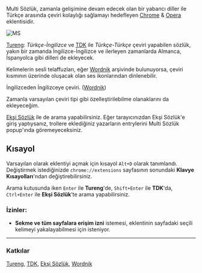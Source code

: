 Multi Sözlük, zamanla gelişimine devam edecek olan bir yabancı diller ile Türkçe arasında çeviri kolaylığı sağlamayı hedefleyen [Chrome](https://chrome.google.com/webstore/detail/multi-s%C3%B6zl%C3%BCk/dgjbiomnpnpdickhihabccnbhpipddch) & [Opera](https://addons.opera.com/en/extensions/details/multi-sozluk/) eklentisidir.

![MS](https://i.imgur.com/DDAgmbu.png)

[Tureng](http://tureng.com): *Türkçe-İngilizce* ve [TDK](http://tdk.gov.tr/) ile *Türkçe-Türkçe* çeviri yapabilen sözlük, yakın bir zamanda İngilizce-İngilizce ve ilerleyen zamanlarda Almanca, İspanyolca gibi dilleri de ekleyecek.

Kelimelerin sesli telaffuzları, eğer [Wordnik](https://www.wordnik.com/) arşivinde bulunuyorsa, çeviri kısmının üzerinde oluşacak olan ses ikonlarından dinlenebilir.

İngilizceden İngilizceye çeviri. ([Wordnik](https://www.wordnik.com/))

Zamanla varsayılan çeviri tipi gibi özelleştirilebilme olanaklarını da ekleyeceğim.

[Ekşi Sözlük](https://eksisozluk.com/) ile de arama yapabilirsiniz. Eğer tarayıcınızdan Ekşi Sözlük'e giriş yaptıysanız, trollere eklediğiniz yazarların entrylerini Multi Sözlük popup'ında göremeyeceksiniz.

## Kısayol

Varsayılan olarak eklentiyi açmak için kısayol `Alt+D` olarak tanımlandı. Değiştirmek istediğinizde
`chrome://extensions` sayfasının sonundaki __Klavye Kısayolları__'ndan değiştirebilirsiniz.

Arama kutusunda iken `Enter` ile **Tureng**'de, `Shift+Enter` ile **TDK**'da, `Ctrl+Enter` ile **Ekşi Sözlük**'te arama yapabilirsiniz.

### İzinler:

- **Sekme ve tüm sayfalara erişim izni** istemesi, eklentinin sayfadaki seçili
kelimeyi yakalayabilmesi için isteniyor.

---

### Katkılar
[Tureng](http://tureng.com), [TDK](http://tdk.gov.tr/), [Ekşi Sözlük](https://eksisozluk.com/), [Wordnik](https://www.wordnik.com/)
